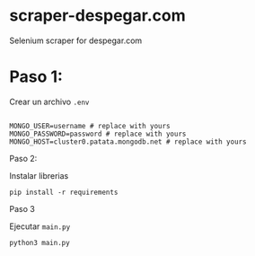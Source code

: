 # scraper-despegar.com
Selenium scraper for despegar.com

# Paso 1:

Crear un archivo `.env`

```commandline

MONGO_USER=username # replace with yours
MONGO_PASSWORD=password # replace with yours
MONGO_HOST=cluster0.patata.mongodb.net # replace with yours
```
Paso 2:

Instalar librerias 

```commandline
pip install -r requirements
```

Paso 3

Ejecutar `main.py`

```commandline
python3 main.py
```

